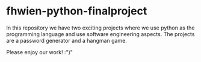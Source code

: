 # fhwien-python-finalproject
In this repository we have two exciting projects where we use python as the programming language and use software engineering aspects.
The projects are a password generator and a hangman game.

Please enjoy our work! :")"
